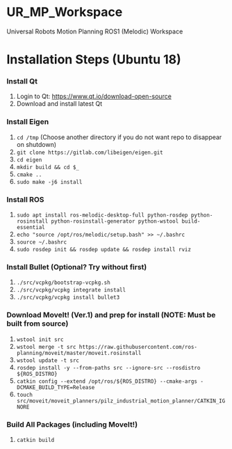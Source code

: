 # UR_MP_Workspace
Universal Robots Motion Planning ROS1 (Melodic) Workspace

# Installation Steps (Ubuntu 18)
### Install Qt
1. Login to Qt: https://www.qt.io/download-open-source
1. Download and install latest Qt
### Install Eigen
1. `cd /tmp` (Choose another directory if you do not want repo to disappear on shutdown)
1. `git clone https://gitlab.com/libeigen/eigen.git`
1. `cd eigen`
1. `mkdir build && cd $_`
1. `cmake ..`
1. `sudo make -j6 install`
### Install ROS
1. `sudo apt install ros-melodic-desktop-full python-rosdep python-rosinstall python-rosinstall-generator python-wstool build-essential`
1. `echo "source /opt/ros/melodic/setup.bash" >> ~/.bashrc`
1. `source ~/.bashrc`
1. `sudo rosdep init && rosdep update && rosdep install rviz`
### Install Bullet (Optional? Try without first)
1. `./src/vcpkg/bootstrap-vcpkg.sh`
1. `./src/vcpkg/vcpkg integrate install`
1. `./src/vcpkg/vcpkg install bullet3`
### Download MoveIt! (Ver.1) and prep for install (NOTE: Must be built from source)
1. `wstool init src`
1. `wstool merge -t src https://raw.githubusercontent.com/ros-planning/moveit/master/moveit.rosinstall`
1. `wstool update -t src`
1. `rosdep install -y --from-paths src --ignore-src --rosdistro ${ROS_DISTRO}`
1. `catkin config --extend /opt/ros/${ROS_DISTRO} --cmake-args -DCMAKE_BUILD_TYPE=Release`
1. `touch src/moveit/moveit_planners/pilz_industrial_motion_planner/CATKIN_IGNORE`
### Build All Packages (including MoveIt!)
1. `catkin build`
